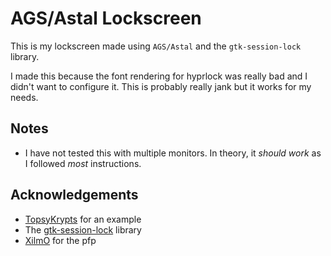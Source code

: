 # AGS/Astal Lockscreen

This is my lockscreen made using `AGS/Astal` and the `gtk-session-lock` library.

I made this because the font rendering for hyprlock was really bad and I didn't want to configure it. This is probably really jank but it works for my needs.

## Notes

- I have not tested this with multiple monitors. In theory, it _should work_ as I followed _most_ instructions.

## Acknowledgements

- [TopsyKrypts](https://github.com/gitmeED331/agsv2/tree/main/Lockscreen) for an example
- The [gtk-session-lock](https://github.com/Cu3PO42/gtk-session-lock) library
- [XilmO](https://www.pixiv.net/en/users/19389056) for the pfp
